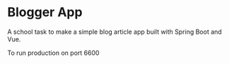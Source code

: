 # Blogger App

A school task to make a simple blog article app built with Spring Boot and Vue.

To run production on port 6600



